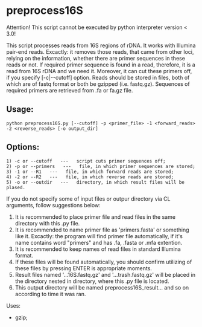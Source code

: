 # preprocess16S

Attention! This script cannot be executed by python interpreter version < 3.0!

This script processes reads from 16S regions of rDNA. It works with Illumina pair-end reads.
Excactly: it removes those reads, that came from other loci, relying on the information,
    whether there are primer sequences in these reads or not. If required primer sequence is
    found in a read, therefore, it is a read from 16S rDNA and we need it.
Moreover, it can cut these primers off, if you specify [-c|--cutoff] option.
Reads should be stored in files, both of which are of fastq format or both be gzipped (i.e. fastq.gz).
Sequences of required primers are retrieved from .fa or fa.gz file.

## Usage:
    python preprocess16S.py [--cutoff] -p <primer_file> -1 <forward_reads> -2 <reverse_reads> [-o output_dir]

## Options:
    1) -c or --cutoff   ---   script cuts primer sequences off;
    2) -p or --primers   ---   file, in which primer sequences are stored;
    3) -1 or --R1   ---   file, in which forward reads are stored;
    4) -2 or --R2   ---   file, in which reverse reads are stored;
    5) -o or --outdir   ---   directory, in which result files will be plased.

If you do not specify some of input files or outpur directory via CL arguments, follow suggestions below:
1) It is recommended to place primer file and read files in the same directory with this .py file.
2) It is recommended to name primer file as 'primers.fasta' or something like it.
    Excactly: the program will find primer file automatically, if it's name
    contains word "primers" and has .fa, .fasta or .mfa extention.
3) It is recommended to keep names of read files in standard Illumina format.
3) If these files will be found automatically, you should confirm utilizing of these files
    by pressing ENTER is appropriate moments.
4) Result files named '...16S.fastq.gz' and '...trash.fastq.gz' will be
    placed in the directory nested in directory, where this .py file is located.
5) This output directory will be named preprocess16S_result... and so on according to time it was ran.

Uses:
- gzip;
